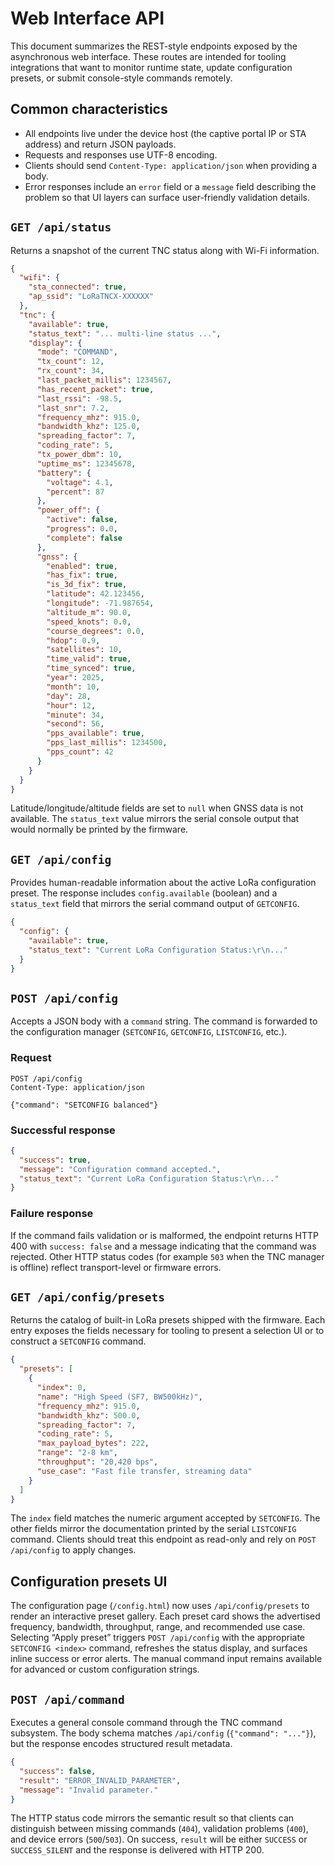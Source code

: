 # Web Interface API

This document summarizes the REST-style endpoints exposed by the asynchronous web
interface. These routes are intended for tooling integrations that want to
monitor runtime state, update configuration presets, or submit console-style
commands remotely.

## Common characteristics

- All endpoints live under the device host (the captive portal IP or STA
  address) and return JSON payloads.
- Requests and responses use UTF-8 encoding.
- Clients should send `Content-Type: application/json` when providing a body.
- Error responses include an `error` field or a `message` field describing the
  problem so that UI layers can surface user-friendly validation details.

## `GET /api/status`

Returns a snapshot of the current TNC status along with Wi-Fi information.

```json
{
  "wifi": {
    "sta_connected": true,
    "ap_ssid": "LoRaTNCX-XXXXXX"
  },
  "tnc": {
    "available": true,
    "status_text": "... multi-line status ...",
    "display": {
      "mode": "COMMAND",
      "tx_count": 12,
      "rx_count": 34,
      "last_packet_millis": 1234567,
      "has_recent_packet": true,
      "last_rssi": -98.5,
      "last_snr": 7.2,
      "frequency_mhz": 915.0,
      "bandwidth_khz": 125.0,
      "spreading_factor": 7,
      "coding_rate": 5,
      "tx_power_dbm": 10,
      "uptime_ms": 12345678,
      "battery": {
        "voltage": 4.1,
        "percent": 87
      },
      "power_off": {
        "active": false,
        "progress": 0.0,
        "complete": false
      },
      "gnss": {
        "enabled": true,
        "has_fix": true,
        "is_3d_fix": true,
        "latitude": 42.123456,
        "longitude": -71.987654,
        "altitude_m": 90.0,
        "speed_knots": 0.0,
        "course_degrees": 0.0,
        "hdop": 0.9,
        "satellites": 10,
        "time_valid": true,
        "time_synced": true,
        "year": 2025,
        "month": 10,
        "day": 28,
        "hour": 12,
        "minute": 34,
        "second": 56,
        "pps_available": true,
        "pps_last_millis": 1234500,
        "pps_count": 42
      }
    }
  }
}
```

Latitude/longitude/altitude fields are set to `null` when GNSS data is not
available. The `status_text` value mirrors the serial console output that would
normally be printed by the firmware.

## `GET /api/config`

Provides human-readable information about the active LoRa configuration preset.
The response includes `config.available` (boolean) and a `status_text` field that
mirrors the serial command output of `GETCONFIG`.

```json
{
  "config": {
    "available": true,
    "status_text": "Current LoRa Configuration Status:\r\n..."
  }
}
```

## `POST /api/config`

Accepts a JSON body with a `command` string. The command is forwarded to the
configuration manager (`SETCONFIG`, `GETCONFIG`, `LISTCONFIG`, etc.).

### Request

```http
POST /api/config
Content-Type: application/json

{"command": "SETCONFIG balanced"}
```

### Successful response

```json
{
  "success": true,
  "message": "Configuration command accepted.",
  "status_text": "Current LoRa Configuration Status:\r\n..."
}
```

### Failure response

If the command fails validation or is malformed, the endpoint returns HTTP 400
with `success: false` and a message indicating that the command was rejected.
Other HTTP status codes (for example `503` when the TNC manager is offline)
reflect transport-level or firmware errors.

## `GET /api/config/presets`

Returns the catalog of built-in LoRa presets shipped with the firmware. Each
entry exposes the fields necessary for tooling to present a selection UI or to
construct a `SETCONFIG` command.

```json
{
  "presets": [
    {
      "index": 0,
      "name": "High Speed (SF7, BW500kHz)",
      "frequency_mhz": 915.0,
      "bandwidth_khz": 500.0,
      "spreading_factor": 7,
      "coding_rate": 5,
      "max_payload_bytes": 222,
      "range": "2-8 km",
      "throughput": "20,420 bps",
      "use_case": "Fast file transfer, streaming data"
    }
  ]
}
```

The `index` field matches the numeric argument accepted by `SETCONFIG`. The
other fields mirror the documentation printed by the serial `LISTCONFIG`
command. Clients should treat this endpoint as read-only and rely on
`POST /api/config` to apply changes.

## Configuration presets UI

The configuration page (`/config.html`) now uses `/api/config/presets` to render
an interactive preset gallery. Each preset card shows the advertised frequency,
bandwidth, throughput, range, and recommended use case. Selecting “Apply preset”
triggers `POST /api/config` with the appropriate `SETCONFIG <index>` command,
refreshes the status display, and surfaces inline success or error alerts. The
manual command input remains available for advanced or custom configuration
strings.

## `POST /api/command`

Executes a general console command through the TNC command subsystem. The body
schema matches `/api/config` (`{"command": "..."}`), but the response encodes
structured result metadata.

```json
{
  "success": false,
  "result": "ERROR_INVALID_PARAMETER",
  "message": "Invalid parameter."
}
```

The HTTP status code mirrors the semantic result so that clients can distinguish
between missing commands (`404`), validation problems (`400`), and device errors
(`500`/`503`). On success, `result` will be either `SUCCESS` or
`SUCCESS_SILENT` and the response is delivered with HTTP 200.

